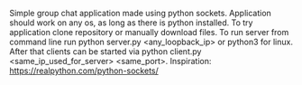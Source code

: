 Simple group chat application made using python sockets. Application should work on any os, as long as there is python installed. To try application clone repository or manually download files. To run server from command line run python server.py <any_loopback_ip> <port> or python3 for linux. After that clients can be started via python client.py <same_ip_used_for_server> <same_port>.
Inspiration: https://realpython.com/python-sockets/
